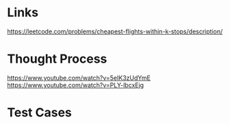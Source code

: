 # Links
https://leetcode.com/problems/cheapest-flights-within-k-stops/description/

# Thought Process
https://www.youtube.com/watch?v=5eIK3zUdYmE
https://www.youtube.com/watch?v=PLY-lbcxEjg

# Test Cases

